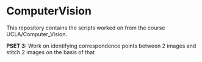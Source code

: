 # ComputerVision

This repository contains the scripts worked on from the course UCLA/Computer_Vision. 

**PSET 3:** Work on identifying correspondence points between 2 images and stitch 2 images on the basis of that
